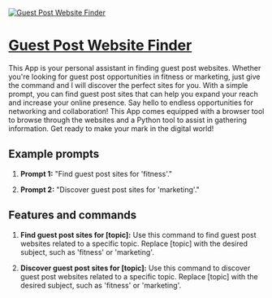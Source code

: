 [![Guest Post Website Finder](null)](https://chat.openai.com/g/g-muEhSP8sS-guest-post-website-finder)

# [Guest Post Website Finder](https://chat.openai.com/g/g-muEhSP8sS-guest-post-website-finder)

This App is your personal assistant in finding guest post websites. Whether you're looking for guest post opportunities in fitness or marketing, just give the command and I will discover the perfect sites for you. With a simple prompt, you can find guest post sites that can help you expand your reach and increase your online presence. Say hello to endless opportunities for networking and collaboration! This App comes equipped with a browser tool to browse through the websites and a Python tool to assist in gathering information. Get ready to make your mark in the digital world!

## Example prompts

1. **Prompt 1:** "Find guest post sites for 'fitness'."

2. **Prompt 2:** "Discover guest post sites for 'marketing'."

## Features and commands

1. **Find guest post sites for [topic]:** Use this command to find guest post websites related to a specific topic. Replace [topic] with the desired subject, such as 'fitness' or 'marketing'.

2. **Discover guest post sites for [topic]:** Use this command to discover guest post websites related to a specific topic. Replace [topic] with the desired subject, such as 'fitness' or 'marketing'.